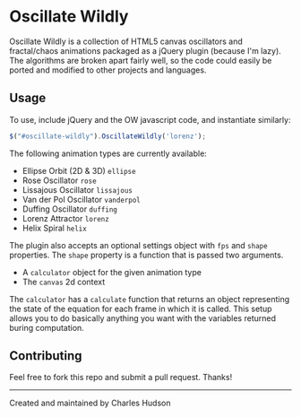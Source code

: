 # Oscillate Wildly

Oscillate Wildly is a collection of HTML5 canvas oscillators and fractal/chaos animations packaged as a jQuery plugin (because I'm lazy). The algorithms are broken apart fairly well, so the code could easily be ported and modified to other projects and languages.

## Usage

To use, include jQuery and the OW javascript code, and instantiate similarly:

```js
$("#oscillate-wildly").OscillateWildly('lorenz');
```

The following animation types are currently available:

- Ellipse Orbit (2D & 3D) `ellipse`
- Rose Oscillator `rose`
- Lissajous Oscillator `lissajous`
- Van der Pol Oscillator `vanderpol`
- Duffing Oscillator `duffing`
- Lorenz Attractor `lorenz`
- Helix Spiral `helix`

The plugin also accepts an optional settings object with `fps` and `shape` properties. The `shape` property is a function that is passed two arguments.

- A `calculator` object for the given animation type
- The `canvas` 2d context

The `calculator` has a `calculate` function that returns an object representing the state of the equation for each frame in which it is called. This setup allows you to do basically anything you want with the variables returned buring computation.

## Contributing

Feel free to fork this repo and submit a pull request. Thanks!

---

Created and maintained by Charles Hudson
